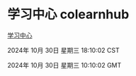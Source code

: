 # 学习中心 colearnhub
[学习中心](http://219.139.197.74:56308/colearnhub/)

2024年 10月 30日 星期三 18:10:02 CST

2024年 10月 30日 星期三 10:10:02 GMT
